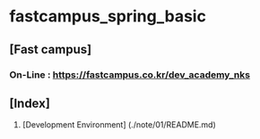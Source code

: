 # fastcampus_spring_basic
## [Fast campus]
### On-Line : https://fastcampus.co.kr/dev_academy_nks

## [Index]
01. [Development Environment] (./note/01/README.md)

